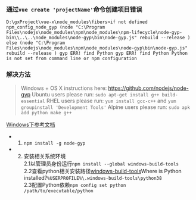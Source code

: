 ### 通过`vue create 'projectName'`命令创建项目错误
`D:\gxProject\vue-x\node_modules\fibers>if not defined npm_config_node_gyp (node "C:\Program Files\nodejs\node_modules\npm\node_modules\npm-lifecycle\node-gyp-bin\\..\..\node_modules\node-gyp\bin\node-gyp.js" rebuild --release )  else (node "C:\Program Files\nodejs\node_modules\npm\node_modules\node-gyp\bin\node-gyp.js" rebuild --release )
gyp ERR! find Python
gyp ERR! find Python Python is not set from command line or npm configuration`
### 解决方法  
>Windows + OS X instructions here: https://github.com/nodejs/node-gyp
Ubuntu users please run: `sudo apt-get install g++ build-essential`
RHEL users please run: `yum install gcc-c++` and `yum groupinstall 'Development Tools'`
Alpine users please run: `sudo apk add python make g++`  

[Windows下参考文档](https://github.com/nodejs/node-gyp)

+ 1. `npm install -g node-gyp`
+ 2. 安装相关系统环境  
2.1以管理员身份运行`npm install --global windows-build-tools`  
2.2查看python相关安装路径[windows-build-tools](https://github.com/felixrieseberg/windows-build-tools)Where is Python installed?`%USERPROFILE%\.windows-build-tools\python38`  
2.3配置Python依赖`npm config set python /path/to/executable/python`